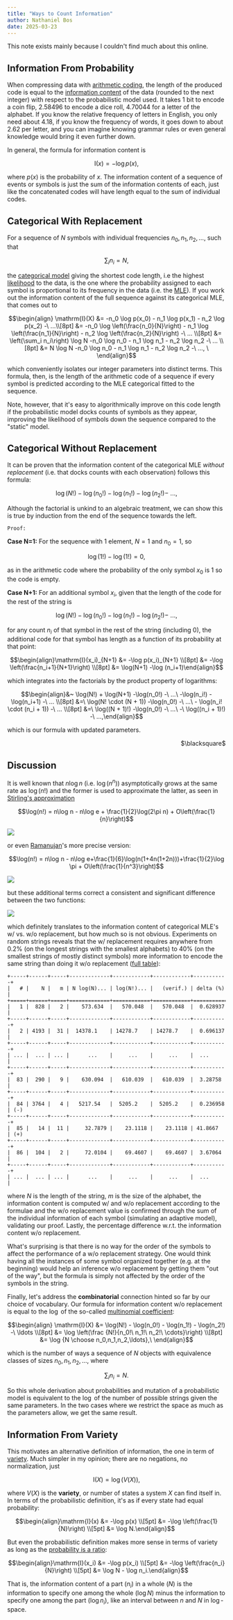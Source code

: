 ```yaml
---
title: "Ways to Count Information"
author: Nathaniel Bos
date: 2025-03-23
---
```


This note exists mainly because I couldn't find much about this online.

## Information From Probability

When compressing data with [arithmetic coding](arith.html), the length
of the produced code is equal to the [information
content](https://en.wikipedia.org/wiki/Information_content) of the data
(rounded to the next integer) with respect to the probabilistic model
used. It takes 1 bit to encode a coin flip, 2.58496 to encode a dice
roll, 4.70044 for a letter of the alphabet. If you know the relative
frequency of letters in English, you only need about 4.18, if you know
the frequency of words, it goes down to about 2.62 per letter, and you
can imagine knowing grammar rules or even general knowledge would bring
it even further down.

In general, the formula for information content is

$$\mathrm{I}(x)=-\log p(x),$$

where $p(x)$ is the probability of $x$. The information content of a
sequence of events or symbols is just the sum of the information
contents of each, just like the concatenated codes will have length
equal to the sum of individual codes.

## Categorical With Replacement

For a sequence of $N$ symbols with individual frequencies $n_0, n_1,
n_2, ...$, such that

$$\sum_i{n_i} = N,$$

the [categorical
model](https://en.wikipedia.org/wiki/Categorical_distribution) giving
the shortest code length, i.e the highest
[likelihood](https://en.wikipedia.org/wiki/Likelihood_function) to the
data, is the one where the probability assigned to each symbol is
proportional to its frequency in the data (i.e. the
[MLE](https://en.wikipedia.org/wiki/Maximum_likelihood_estimation)). If
you work out the information content of the full sequence against its
categorical MLE, that comes out to

$$\begin{align}
\mathrm{I}(X) &= -n_0 \log p(x_0) - n_1 \log p(x_1) - n_2 \log p(x_2) -\ ...\\[8pt]
&= -n_0 \log \left(\frac{n_0}{N}\right) - n_1 \log \left(\frac{n_1}{N}\right) - n_2 \log \left(\frac{n_2}{N}\right) -\ ... \\[8pt]
&= \left(\sum_i n_i\right) \log N -n_0 \log n_0 - n_1 \log n_1 - n_2 \log n_2 -\ ... \\[8pt]
&= N \log N -n_0 \log n_0 - n_1 \log n_1 - n_2 \log n_2 -\ ...,
\ \end{align}$$

which conveniently isolates our integer parameters into distinct
terms. This formula, then, is the length of the arithmetic code of a
sequence if every symbol is predicted according to the MLE categorical
fitted to the sequence.

Note, however, that it's easy to algorithmically improve on this code
length if the probabilistic model docks counts of symbols as they
appear, improving the likelihood of symbols down the sequence compared
to the "static" model.

## Categorical Without Replacement

It can be proven that the information content of the categorical MLE
*without replacement* (i.e. that docks counts with each observation)
follows this formula:

$$\log(N!) -\log(n_0!) - \log(n_1!) - \log(n_2!) -\ ...,$$

Although the factorial is unkind to an algebraic treatment, we can show
this is true by induction from the end of the sequence towards the left.

$\texttt{Proof:}$

<!-- **Case N=0:** All parameters are zero and the code is also null. -->

**Case N=1:** For the sequence with 1 element, $N = 1$ and $n_0 = 1$, so

$$\log(1!) - \log(1!) = 0,$$

as in the arithmetic code where the probability of the only symbol $x_0$
is 1 so the code is empty.

**Case N+1:** For an additional symbol $x_i$, given that the length of
the code for the rest of the string is

$$\log(N!) -\log(n_0!) - \log(n_1!) - \log(n_2!) -\ ...,$$

for any count $n_i$ of that symbol in the rest of the string (including
0), the additional code for that symbol has length as a function of its
probability at that point:

$$\begin{align}\mathrm{I}(x_i)_{N+1} &= -\log p(x_i)_{N+1} \\[8pt]
&= -\log \left(\frac{n_i+1}{N+1}\right) \\[8pt]
&= \log(N+1) -\log (n_i+1)\end{align}$$

which integrates into the factorials by the product property of
logarithms:

$$\begin{align}&~ \log(N!) + \log(N+1) -\log(n_0!) -\ ...\ -\log(n_i!) - \log(n_i+1) -\ ... \\[8pt]
&=\ \log(N! \cdot (N + 1)) -\log(n_0!) -\ ...\ - \log(n_i! \cdot (n_i + 1)) -\ ... \\[8pt]
&=\ \log((N + 1)!) -\log(n_0!) -\ ...\ -\ \log((n_i + 1)!) -\ ...,\end{align}$$

which is our formula with updated parameters.
<div style="text-align: right">$\blacksquare$</div>

## Discussion

It is well known that $n \log n$ (i.e. $\log(n^n)$) asymptotically
grows at the same rate as $\log (n!)$ and the former is used to
approximate the latter, as seen in [Stirling's
approximation](https://en.wikipedia.org/wiki/Stirling%27s_approximation)

$$\log(n!) = n\log n - n\log e + \frac{1}{2}\log(2\pi n) + O\left(\frac{1}{n}\right)$$

![](res/count/stirling.png)

or even [Ramanujan](https://en.wikipedia.org/wiki/Srinivasa_Ramanujan)'s
more precise version:

$$\log(n!) = n\log n - n\log e+\frac{1}{6}\log(n(1+4n(1+2n)))+\frac{1}{2}\log \pi + O\left(\frac{1}{n^3}\right)$$

![](res/count/ramanujan.png)

but these additional terms correct a consistent and significant
difference between the two functions:

![](res/count/difference.png)

which definitely translates to the information content of categorical
MLE's w/ vs. w/o replacement, but how much so is not
obvious. Experiments on random strings reveals that the w/ replacement
requires anywhere from 0.2% (on the longest strings with the smallest
alphabets) to 40% (on the smallest strings of mostly distinct symbols)
more information to encode the same string than doing it w/o replacement
([full table](res/count/table.html)):

	+-----+------+-----+-------------+------------+------------+-----------+
	|   # |    N |   m | N log(N)... | log(N!)... |   (verif.) | delta (%) |
	+=====+======+=====+=============+============+============+===========+
	|   1 |  828 |   2 |    573.634  |   570.048  |   570.048  |  0.628937 |
	+-----+------+-----+-------------+------------+------------+-----------+
	|   2 | 4193 |  31 |  14378.1    | 14278.7    | 14278.7    |  0.696137 |
	+-----+------+-----+-------------+------------+------------+-----------+
    | ... |  ... | ... |      ...    |     ...    |     ...    |  ...      |
	+-----+------+-----+-------------+------------+------------+-----------+
	|  83 |  290 |   9 |    630.094  |   610.039  |   610.039  |  3.28758  |
	+-----+------+-----+-------------+------------+------------+-----------+
	|  84 | 3764 |   4 |   5217.54   |  5205.2    |  5205.2    |  0.236958 | (-)
	+-----+------+-----+-------------+------------+------------+-----------+
	|  85 |   14 |  11 |     32.7879 |    23.1118 |    23.1118 | 41.8667   | (+)
	+-----+------+-----+-------------+------------+------------+-----------+
	|  86 |  104 |   2 |     72.0104 |    69.4607 |    69.4607 |  3.67064  |
	+-----+------+-----+-------------+------------+------------+-----------+
	| ... |  ... | ... |      ...    |     ...    |     ...    |  ...      |

where $N$ is the length of the string, $m$ is the size of the alphabet,
the information content is computed w/ and w/o replacement according to
the formulae and the w/o replacement value is confirmed through the sum
of the individual information of each symbol (simulating an adaptive
model), validating our proof. Lastly, the percentage difference
w.r.t. the information content w/o replacement.

What's surprising is that there is no way for the order of the symbols
to affect the performance of a w/o replacement strategy. One would think
having all the instances of some symbol organized together (e.g. at the
beginning) would help an inference w/o replacement by getting them "out
of the way", but the formula is simply not affected by the order of the
symbols in the string.

Finally, let's address the **combinatorial** connection hinted so far by
our choice of vocabulary. Our formula for information content w/o
replacement is equal to the $\log$ of the so-called [multinomial
coefficient](https://en.wikipedia.org/wiki/Multinomial_theorem):

$$\begin{align}
\mathrm{I}(X) &= \log(N!) - \log(n_0!) - \log(n_1!) - \log(n_2!) -\ \ldots \\[8pt]
&= \log \left(\frac {N!}{n_0!\ n_1!\ n_2!\ \cdots}\right) \\[8pt]
&= \log {N \choose n_0,n_1,n_2,\ldots},\ \end{align}$$

which is the number of ways a sequence of $N$ objects with equivalence
classes of sizes $n_0, n_1, n_2, ...$, where

$$\sum_i{n_i} = N.$$

So this whole derivation about probabilities and mutation of a
probabilistic model is equivalent to the $\log$ of the number of
possible strings given the same parameters. In the two cases where we
restrict the space as much as the parameters allow, we get the same
result.

## Information From Variety

This motivates an alternative definition of information, the one in term
of [variety](https://en.wikipedia.org/wiki/Variety_(cybernetics)). Much
simpler in my opinion; there are no negations, no normalization, just

$$\mathrm{I}(X)= \log \left(V(X)\right),$$

where $V(X)$ is the **variety**, or number of states a system $X$ can
find itself in. In terms of the probabilistic definition, it's as if
every state had equal probability:

$$\begin{align}\mathrm{I}(x) &= -\log p(x) \\[5pt]
&= -\log \left(\frac{1}{N}\right) \\[5pt]
&= \log N.\end{align}$$

But even the probabilistic definition makes more sense in terms of
variety as long as the [probability is a
ratio](https://en.wikipedia.org/wiki/Frequentist_probability):

$$\begin{align}\mathrm{I}(x_i) &= -\log p(x_i) \\[5pt]
&= -\log \left(\frac{n_i}{N}\right) \\[5pt]
&= \log N - \log n_i.\end{align}$$

That is, the information content of a part ($n_i$) in a whole ($N$) is
the information to specify one among the whole ($\log N$) minus the
information to specify one among the part ($\log n_i$), like an interval
between $n$ and $N$ in $\log$-space.
